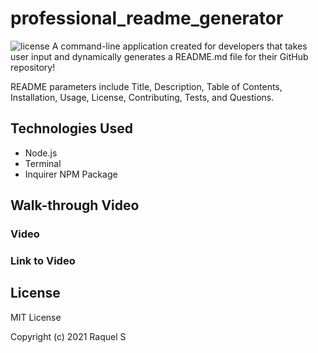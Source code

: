 # professional_readme_generator
![license](https://img.shields.io/github/license/raquellee/professional_readme_generator)
A command-line application created for developers that takes user input and dynamically generates a README.md file for their GitHub repository!

README parameters include Title, Description, Table of Contents, Installation, Usage, License, Contributing, Tests, and Questions.

## Technologies Used 
* Node.js
* Terminal
* Inquirer NPM Package

## Walk-through Video
### Video
### Link to Video

## License 
MIT License

Copyright (c) 2021 Raquel S

